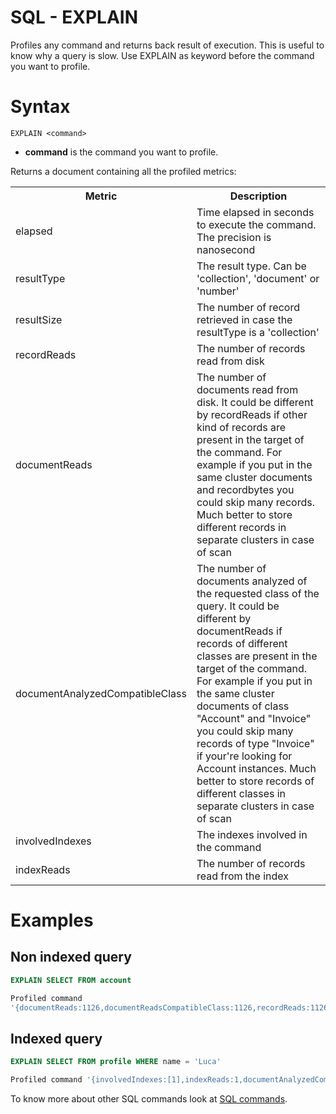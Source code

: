 # SQL - EXPLAIN

Profiles any command and returns back result of execution. This is useful to know why a query is slow. Use EXPLAIN as keyword before the command you want to profile.

# Syntax

```
EXPLAIN <command>
```

- **command** is the command you want to profile.

Returns a document containing all the profiled metrics:
<table><tbody>
  <tr><th>Metric</th><th>Description</th></tr>
  <tr><td>elapsed</td><td>Time elapsed in seconds to execute the command. The precision is nanosecond</td></tr>
  <tr><td>resultType</td><td>The result type. Can be 'collection', 'document' or 'number'</td></tr>
  <tr><td>resultSize</td><td>The number of record retrieved in case the resultType is a 'collection'</td></tr>
  <tr><td>recordReads</td><td>The number of records read from disk</td></tr>
  <tr><td>documentReads</td><td>The number of documents read from disk. It could be different by recordReads if other kind of records are present in the target of the command. For example if you put in the same cluster documents and recordbytes you could skip many records. Much better to store different records in separate clusters in case of scan</td></tr>
  <tr><td>documentAnalyzedCompatibleClass</td><td>The number of documents analyzed of the requested class of the query. It could be different by documentReads if records of different classes are present in the target of the command. For example if you put in the same cluster documents of class "Account" and "Invoice" you could skip many records of type "Invoice" if your're looking for Account instances. Much better to store records of different classes in separate clusters in case of scan</td></tr>
  <tr><td>involvedIndexes</td><td>The indexes involved in the command</td></tr>
  <tr><td>indexReads</td><td>The number of records read from the index</td></tr>
</tbody></table>


# Examples

## Non indexed query

```sql
EXPLAIN SELECT FROM account

Profiled command
'{documentReads:1126,documentReadsCompatibleClass:1126,recordReads:1126,elapsed:209,resultType:collection,resultSize:1126}' in 0,212000 sec(s).
```
## Indexed query

```sql
EXPLAIN SELECT FROM profile WHERE name = 'Luca'

Profiled command '{involvedIndexes:[1],indexReads:1,documentAnalyzedCompatibleClass:1,elapsed:1,resultType:collection,resultSize:1}' in 0,002000 sec(s).
```

To know more about other SQL commands look at [SQL commands](SQL.md).
